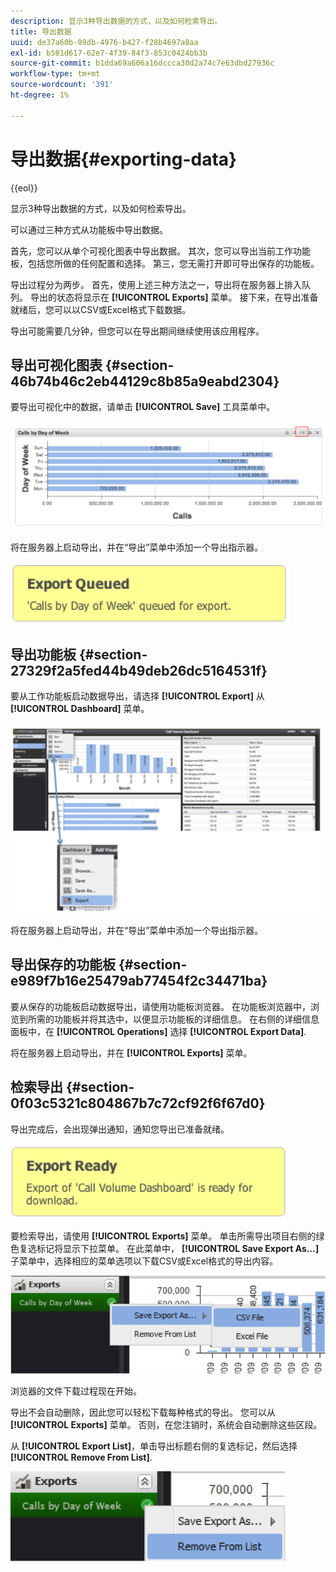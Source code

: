 ```yaml
---
description: 显示3种导出数据的方式，以及如何检索导出。
title: 导出数据
uuid: de37a60b-09db-4976-b427-f28b4697a8aa
exl-id: b581d617-62e7-4f39-84f3-853c0424bb3b
source-git-commit: b1dda69a606a16dccca30d2a74c7e63dbd27936c
workflow-type: tm+mt
source-wordcount: '391'
ht-degree: 1%

---
```


# 导出数据{#exporting-data}

{{eol}}

显示3种导出数据的方式，以及如何检索导出。

可以通过三种方式从功能板中导出数据。

首先，您可以从单个可视化图表中导出数据。 其次，您可以导出当前工作功能板，包括您所做的任何配置和选择。 第三，您无需打开即可导出保存的功能板。

导出过程分为两步。 首先，使用上述三种方法之一，导出将在服务器上排入队列。 导出的状态将显示在 **[!UICONTROL Exports]** 菜单。 接下来，在导出准备就绪后，您可以以CSV或Excel格式下载数据。

导出可能需要几分钟，但您可以在导出期间继续使用该应用程序。

## 导出可视化图表 {#section-46b74b46c2eb44129c8b85a9eabd2304}

要导出可视化中的数据，请单击 **[!UICONTROL Save]** 工具菜单中。

![](assets/export_visual.png)

将在服务器上启动导出，并在“导出”菜单中添加一个导出指示器。

![](assets/export_queued.png)

## 导出功能板 {#section-27329f2a5fed44b49deb26dc5164531f}

要从工作功能板启动数据导出，请选择 **[!UICONTROL Export]** 从 **[!UICONTROL Dashboard]** 菜单。

![](assets/export_dashboard.png)

将在服务器上启动导出，并在“导出”菜单中添加一个导出指示器。

## 导出保存的功能板 {#section-e989f7b16e25479ab77454f2c34471ba}

要从保存的功能板启动数据导出，请使用功能板浏览器。 在功能板浏览器中，浏览到所需的功能板并将其选中，以便显示功能板的详细信息。 在右侧的详细信息面板中，在 **[!UICONTROL Operations]** 选择 **[!UICONTROL Export Data]**.

将在服务器上启动导出，并在 **[!UICONTROL Exports]** 菜单。

## 检索导出 {#section-0f03c5321c804867b7c72cf92f6f67d0}

导出完成后，会出现弹出通知，通知您导出已准备就绪。

![](assets/export_ready.png)

要检索导出，请使用 **[!UICONTROL Exports]** 菜单。 单击所需导出项目右侧的绿色复选标记将显示下拉菜单。 在此菜单中， **[!UICONTROL Save Export As…]** 子菜单中，选择相应的菜单选项以下载CSV或Excel格式的导出内容。

![](assets/export_save_as.png)

浏览器的文件下载过程现在开始。

导出不会自动删除，因此您可以轻松下载每种格式的导出。 您可以从 **[!UICONTROL Exports]** 菜单。 否则，在您注销时，系统会自动删除这些区段。

从 **[!UICONTROL Export List]**，单击导出标题右侧的复选标记，然后选择 **[!UICONTROL Remove From List]**.

![](assets/export_remove_from_list.png)
